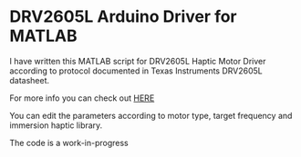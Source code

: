 # DRV2605L Arduino Driver for MATLAB
I have written this MATLAB script for DRV2605L Haptic Motor Driver according to protocol documented in Texas Instruments DRV2605L datasheet.

For more info you can check out [HERE](https://www.ti.com/lit/ds/symlink/drv2605l.pdf?ts=1611413384762&ref_url=https%253A%252F%252Fwww.ti.com%252Fproduct%252FDRV2605L)

You can edit the parameters according to motor type, target frequency and immersion haptic library.

The code is a work-in-progress
